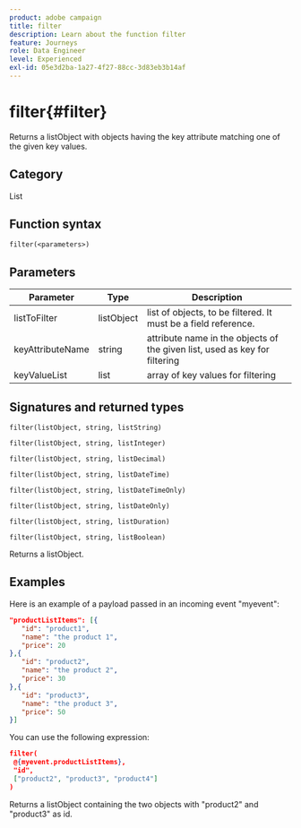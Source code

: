 ```yaml
---
product: adobe campaign
title: filter
description: Learn about the function filter
feature: Journeys
role: Data Engineer
level: Experienced
exl-id: 05e3d2ba-1a27-4f27-88cc-3d83eb3b14af
---
```

# filter{#filter}

Returns a listObject with objects having the key attribute matching one of the given key values.

## Category

List

## Function syntax

`filter(<parameters>)`

## Parameters

| Parameter | Type             | Description             |
|-----------|------------------|------------------|
| listToFilter | listObject | list of objects, to be filtered. It must be a field reference. |
| keyAttributeName | string | attribute name in the objects of the given list, used as key for filtering |
| keyValueList | list | array of key values for filtering |

## Signatures and returned types

`filter(listObject, string, listString)`

`filter(listObject, string, listInteger)`

`filter(listObject, string, listDecimal)`

`filter(listObject, string, listDateTime)`

`filter(listObject, string, listDateTimeOnly)`

`filter(listObject, string, listDateOnly)`

`filter(listObject, string, listDuration)`

`filter(listObject, string, listBoolean)`

Returns a listObject.

## Examples

Here is an example of a payload passed in an incoming event "myevent":

```json
"productListItems": [{
   "id": "product1",
   "name": "the product 1",
   "price": 20
},{
   "id": "product2",
   "name": "the product 2",
   "price": 30
},{
   "id": "product3",
   "name": "the product 3",
   "price": 50
}]
```

You can use the following expression:

```json
filter(
 @{myevent.productListItems},
 "id", 
 ["product2", "product3", "product4"]
)
```

Returns a listObject containing the two objects with "product2" and "product3" as id.
